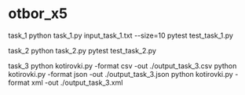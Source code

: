 # otbor_x5

task_1
python task_1.py input_task_1.txt --size=10
pytest test_task_1.py

task_2
python task_2.py 
pytest test_task_2.py

task_3
python kotirovki.py -format csv -out ./output_task_3.csv
python kotirovki.py -format json -out ./output_task_3.json
python kotirovki.py -format xml -out ./output_task_3.xml
